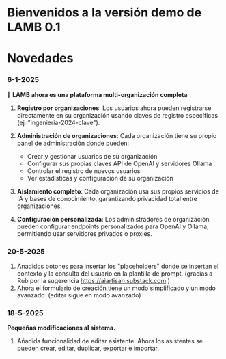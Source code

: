 # Bienvenidos a la versión demo de LAMB 0.1 

# Novedades 

### 6-1-2025

**🎉 LAMB ahora es una plataforma multi-organización completa**

1. **Registro por organizaciones**: Los usuarios ahora pueden registrarse directamente en su organización usando claves de registro específicas (ej: "ingenieria-2024-clave").

2. **Administración de organizaciones**: Cada organización tiene su propio panel de administración donde pueden:
   - Crear y gestionar usuarios de su organización
   - Configurar sus propias claves API de OpenAI y servidores Ollama
   - Controlar el registro de nuevos usuarios
   - Ver estadísticas y configuración de su organización

3. **Aislamiento completo**: Cada organización usa sus propios servicios de IA y bases de conocimiento, garantizando privacidad total entre organizaciones.

4. **Configuración personalizada**: Los administradores de organización pueden configurar endpoints personalizados para OpenAI y Ollama, permitiendo usar servidores privados o proxies.

### 20-5-2025

1. Anadidos botones para insertar los "placeholders" donde se insertan el contexto y la consulta del usuario en la plantilla de prompt. (gracias a Rub por la sugerencia https://aiartisan.substack.com )
2. Ahora el formulario de creación tiene un modo simplificado y un modo avanzado. (editar sigue en modo avanzado)

### 18-5-2025

**Pequeñas modificaciones al sistema.** 

1. Añadida funcionalidad de editar asistente. 
Ahora los asistentes se pueden crear, editar, duplicar, exportar e importar. 
